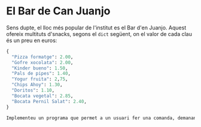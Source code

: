 # El Bar de Can Juanjo


Sens dupte, el lloc més popular de l'institut es el Bar d'en Juanjo. Aquest ofereix multituts d'snacks, segons el `dict` següent, on el valor de cada clau és un preu en euros:

```python
{
  "Pizza formatge": 2.00,
  "Gofre xocolata": 2.00,
  "Kinder bueno": 1.50,
  "Pals de pipes": 1.40,
  "Yogur fruita": 2,75,
  "Chips Ahoy": 1.30,
  "Doritos": 1.10,
  "Bocata vegetal": 2.85,
  "Bocata Pernil Salat": 2.40,
}

Implementeu un programa que permet a un usuari fer una comanda, demanant els artícles, un per línea, fins que l'usuari introdueix Ctrl-d (que és una manera habitual d'acabar l'entrada d'un programa. Després de cada element introduït, 
  
